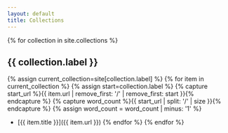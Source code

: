 ```yaml
---
layout: default
title: Collections
---
```

{% for collection in site.collections %}
## {{ collection.label }}
{% assign current_collection=site[collection.label] %}
{% for item in current_collection %}
{% assign start=collection.label %}
{% capture start_url %}{{ item.url | remove_first: '/' | remove_first: start }}{% endcapture %}
{% capture word_count %}{{ start_url | split: '/' | size }}{% endcapture %}
{% assign word_count = word_count | minus: '1' %}
*  [{{ item.title }}]({{ item.url }})
{% endfor %}
{% endfor %}

